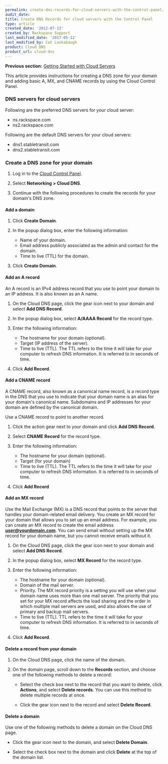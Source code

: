 ```yaml
---
permalink: create-dns-records-for-cloud-servers-with-the-control-panel/
audit_date:
title: Create DNS Records for cloud servers with the Control Panel
type: article
created_date: '2012-07-13'
created_by: Rackspace Support
last_modified_date: '2017-05-12'
last_modified_by: Cat Lookabaugh
product: Cloud DNS
product_url: cloud-dns
---
```


**Previous section:** [Getting Started with Cloud Servers](/how-to/create-a-cloud-server)

This article provides instructions for creating a DNS zone for your
domain and adding basic A, MX, and CNAME records by using the Cloud
Control Panel.

### DNS servers for cloud servers

Following are the preferred DNS servers for your cloud server:

-   ns.rackspace.com
-   ns2.rackspace.com

Following are the default DNS servers for your cloud servers:

-   dns1.stabletransit.com
-   dns2.stabletransit.com

### Create a DNS zone for your domain

1.  Log in to the [Cloud Control Panel](https://mycloud.rackspace.com).

2.  Select **Networking > Cloud DNS**.

3.  Continue with the following procedures to create the records for
    your domain's DNS zone.

#### Add a domain

1.  Click **Create Domain**.

2.  In the popup dialog box, enter the following information:

    -   Name of your domain.
    -   Email address publicly associated as the admin and contact for
        the domain.
    -   Time to live (TTL) for the domain.

3.  Click **Create Domain**.

#### Add an A record

An A record is an IPv4 address record that you use to point your domain
to an IP address. It is also known as an A name.

1.  On the Cloud DNS page, click the gear icon next to your domain and
    select **Add DNS Record**.

2.  In the popup dialog box, select **A/AAAA Record** for the
    record type.

3.  Enter the following information:

    -   The hostname for your domain (optional).
    -   Target (IP address of the server).
    -   Time to live (TTL). The TTL refers to the time it will take for
        your computer to refresh DNS information. It is referred to in
        seconds of time.

4.  Click **Add Record**.

#### Add a CNAME record

A CNAME record, also known as a canonical name record, is a record type
in the DNS that you use to indicate that your domain name is an alias
for your domain's canonical name. Subdomains and IP addresses for your
domain are defined by the canonical domain.

Use a CNAME record to point to another record.

1.  Click the action gear next to your domain and click **Add DNS
    Record**.

2.  Select **CNAME Record** for the record type.

3.  Enter the following information:

    -   The hostname for your domain (optional).
    -   Target (for your domain)
    -   Time to live (TTL). The TTL refers to the time it will take for
        your computer to refresh DNS information. It is referred to in
        seconds of time.

4.  Click **Add Record**

#### Add an MX record

Use the Mail Exchange (MX) is a DNS record that points to the server
that handles your domain-related email delivery. You create an MX record
for your domain that allows you to set up an email address. For example,
you can create an MX record to create the email address
**user@yourdomain.com**. You can send email without setting up the MX
record for your domain name, but you cannot receive emails without it.

1.  On the Cloud DNS page, click the gear icon next to your domain and
    select **Add DNS Record**.

2.  In the popup dialog box, select **MX Record** for the record type.

3.  Enter the following information:

    -   The hostname for your domain (optional).
    -   Domain of the mail server.
    -   Priority. The MX record priority is a setting you will use when
        your domain name uses more than one mail server. The priority
        that you set for your MX record affects the load sharing and the
        order in which multiple mail servers are used, and also allows
        the use of primary and backup mail servers.
    -   Time to live (TTL). TTL refers to the time it will take for your
        computer to refresh DNS information. It is referred to in
        seconds of time.

4.  Click **Add Record**.

#### Delete a record from your domain

1.  On the Cloud DNS page, click the name of the domain.

2.  On the domain page, scroll down to the **Records** section, and
    choose one of the following methods to delete a record:

    -   Select the check box next to the record that you want to delete,
        click **Actions**, and select **Delete records**. You can use
        this method to delete multiple records at once.

    -   Click the gear icon next to the record and select **Delete
        Record**.

#### Delete a domain

Use one of the following methods to delete a domain on the Cloud DNS
page.

-   Click the gear icon next to the domain, and select **Delete
    Domain**.

-   Select the check box next to the domain and click **Delete** at the
    top of the domain list.
